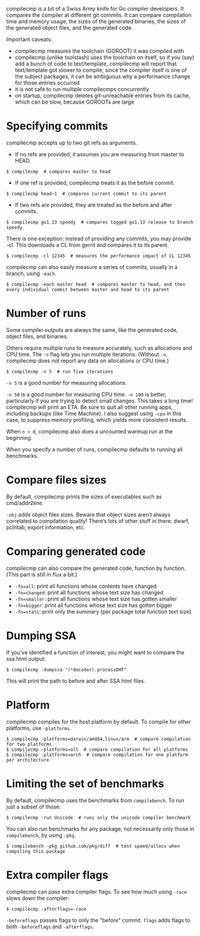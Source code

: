 compilecmp is a bit of a Swiss Army knife for Go compiler developers. It compares the compiler at different git commits. It can compare compilation time and memory usage, the sizes of the generated binaries, the sizes of the generated object files, and the generated code.

Important caveats:

- compilecmp measures the toolchain (GOROOT) it was compiled with
- compilecmp (unlike toolstash) uses the toolchain on itself, so if you (say) add a bunch of code to text/template, compilecmp will report that text/template got slower to compile; since the compiler itself is one of the subject packages, it can be ambiguous why a performance change for those entries occurred
- it is not safe to run multiple compilecmps concurrently
- on startup, compilecmp deletes git-unreachable entries from its cache, which can be slow, because GOROOTs are large

# Specifying commits

compilecmp accepts up to two git refs as arguments.

- If no refs are provided, it assumes you are measuring from master to HEAD.

```
$ compilecmp  # compares master to head
```

- If one ref is provided, compilecmp treats it as the before commit.

```
$ compilecmp head~1  # compares current commit to its parent
```

- If two refs are provided, they are treated as the before and after commits.

```
$ compilecmp go1.13 speedy  # compares tagged go1.13 release to branch speedy
```

There is one exception: instead of providing any commits, you may provide -cl. This downloads a CL from gerrit and compares it to its parent.

```
$ compilecmp -cl 12345  # measures the performance impact of CL 12345
```

compilecmp can also easily measure a series of commits, usually in a branch, using `-each`.

```
$ compilecmp -each master head  # compares master to head, and then every individual commit between master and head to its parent
```

# Number of runs

Some compiler outputs are always the same, like the generated code, object files, and binaries.

Others require multiple runs to measure accurately, such as allocations and CPU time. The `-n` flag lets you run multiple iterations. (Without `-n`, compilecmp does not report any data on allocations or CPU time.)

```
$ compilecmp -n 5  # run five iterations
```

`-n 5` is a good number for measuring allocations.

`-n 50` is a good number for measuring CPU time. `-n 100` is better, particularly if you are trying to detect small changes. This takes a long time! compilecmp will print an ETA. Be sure to quit all other running apps, including backups (like Time Machine). I also suggest using `-cpu` in this case, to suppress memory profiling, which yields more consistent results.

When `n > 0`, compilecmp also does a uncounted warmup run at the beginning.

When you specify a number of runs, compilecmp defaults to running all benchmarks.

# Compare files sizes

By default, compilecmp prints the sizes of executables such as cmd/addr2line.

`-obj` adds object files sizes. Beware that object sizes aren’t always correlated to compilation quality! There’s lots of other stuff in there: dwarf, pclntab, export information, etc.

# Comparing generated code

compilecmp can also compare the generated code, function by function. (This part is still in flux a bit.)

- `-fn=all`: print all functions whose contents have changed
- `-fn=changed`: print all functions whose text size has changed
- `-fn=smaller`: print all functions whose text size has gotten smaller
- `-fn=bigger`: print all functions whose text size has gotten bigger
- `-fn=stats`: print only the summary (per package total function text size)

# Dumping SSA

If you've identified a function of interest, you might want to compare
the ssa.html output:

```
$ compilecmp -dumpssa "(*decoder).processDHT"
```

This will print the path to before and after SSA html files.

# Platform

compilecmp compiles for the host platform by default. To compile for other platforms, use `-platforms`.

```
$ compilecmp -platforms=darwin/amd64,linux/arm  # compare compilation for two platforms
$ compilecmp -platforms=all  # compare compilation for all platforms
$ compilecmp -platforms=arch  # compare compilation for one platform per architecture
```

# Limiting the set of benchmarks

By default, compilecmp uses the benchmarks from `compilebench`. To run just a subset of those:

```
$ compilecmp -run Unicode  # runs only the unicode compiler benchmark
```

You can also run benchmarks for any package, not necessarily only those in `compilebench`, by using `-pkg`.

```
$ compilebench -pkg github.com/pkg/diff  # test speed/allocs when compiling this package
```

# Extra compiler flags

compilecmp can pass extra compiler flags. To see how much using `-race` slows down the compiler:

```
$ compilecmp -afterflags=-race
```

`-beforeflags` passes flags to only the "before" commit. `flags` adds flags to both `-beforeflags` and `-afterflags`.

